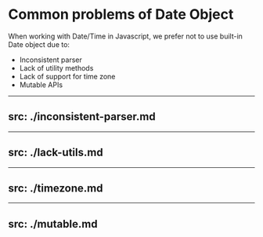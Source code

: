 # Common problems of Date Object

When working with Date/Time in Javascript, we prefer not to use built-in Date object due to:
- Inconsistent parser
- Lack of utility methods
- Lack of support for time zone
- Mutable APIs

---
src: ./inconsistent-parser.md
---


---
src: ./lack-utils.md
---

---
src: ./timezone.md
---

---
src: ./mutable.md
---